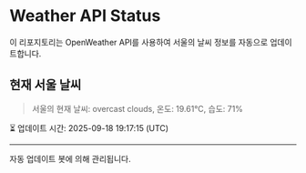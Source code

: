 
# Weather API Status

이 리포지토리는 OpenWeather API를 사용하여 서울의 날씨 정보를 자동으로 업데이트합니다.

## 현재 서울 날씨
> 서울의 현재 날씨: overcast clouds, 온도: 19.61°C, 습도: 71%

⏳ 업데이트 시간: 2025-09-18 19:17:15 (UTC)

---
자동 업데이트 봇에 의해 관리됩니다.
